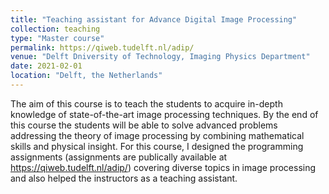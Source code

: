 ```yaml
---
title: "Teaching assistant for Advance Digital Image Processing"
collection: teaching
type: "Master course"
permalink: https://qiweb.tudelft.nl/adip/
venue: "Delft Dniversity of Technology, Imaging Physics Department"
date: 2021-02-01
location: "Delft, the Netherlands"
---
```


The aim of this course is to teach the students to acquire in-depth knowledge of state-of-the-art image processing techniques. By the end of this course the students will be able to solve advanced problems addressing the theory of image processing by combining mathematical skills and physical insight.
For this course, I designed the programming assignments (assignments are publically available at https://qiweb.tudelft.nl/adip/) covering diverse topics in image processing and also helped the instructors as a teaching assistant.
